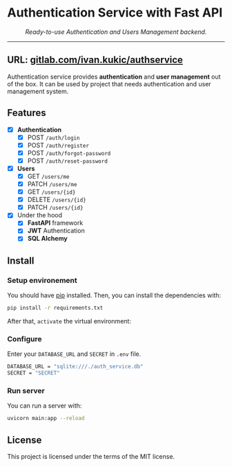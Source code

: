 # Authentication Service with Fast API

<p align="center">
    <em>Ready-to-use Authentication and Users Management backend.</em>
</p>

---
**URL**: <a href="https://gitlab.com/ivan.kukic/authservice" target="_blank">
gitlab.com/ivan.kukic/authservice</a>
---

Authentication service provides **authentication** and **user management** out of the box. It can be used by project
that needs authentication and user management system.

## Features

* [X] **Authentication**
    * [X] POST `/auth/login`
    * [X] POST `/auth/register`
    * [X] POST `/auth/forgot-password`
    * [X] POST `/auth/reset-password`
* [X] **Users**
    * [X] GET `/users/me`
    * [X] PATCH `/users/me`
    * [X] GET `/users/{id}`
    * [X] DELETE `/users/{id}`
    * [X] PATCH `/users/{id}`
* [X] Under the hood
    * [X]  **FastAPI** framework
    * [X] **JWT** Authentication
    * [X] **SQL Alchemy**

## Install

### Setup environement

You should have [pip](https://pip.pypa.io/en/stable/installing/) installed. Then, you can install the dependencies with:

```bash
pip install -r requirements.txt
```

After that, `activate` the virtual environment:

### Configure

Enter your `DATABASE_URL` and `SECRET` in `.env` file.

```bash
DATABASE_URL = "sqlite:///./auth_service.db"
SECRET = "SECRET"
```

### Run server

You can run a server with:

```bash
uvicorn main:app --reload
```

## License

This project is licensed under the terms of the MIT license.
